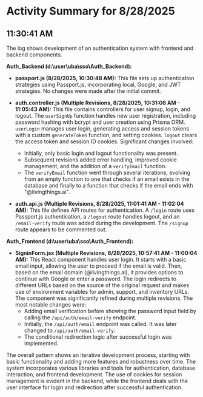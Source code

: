 # Activity Summary for 8/28/2025

## 11:30:41 AM
The log shows development of an authentication system with frontend and backend components.

**Auth_Backend (d:\user\uba\sso\Auth_Backend):**

* **passport.js (8/28/2025, 10:30:48 AM):** This file sets up authentication strategies using Passport.js, incorporating local, Google, and JWT strategies.  No changes were made after the initial commit.

* **auth.controller.js (Multiple Revisions, 8/28/2025, 10:31:08 AM - 11:05:43 AM):** This file contains controllers for user signup, login, and logout.  The `userSignUp` function handles new user registration, including password hashing with bcrypt and user creation using Prisma ORM. `userLogin` manages user login, generating access and session tokens with a custom `generateToken` function, and setting cookies.  `logout` clears the access token and session ID cookies.  Significant changes involved:
    * Initially, only basic login and logout functionality was present.
    * Subsequent revisions added error handling, improved cookie management, and the addition of a `verifyEmail` function.
    *  The `verifyEmail` function went through several iterations, evolving from an empty function to one that checks if an email exists in the database and finally to a function that checks if the email ends with "@livingthings.ai".

* **auth.api.js (Multiple Revisions, 8/28/2025, 11:01:41 AM - 11:02:04 AM):** This file defines API routes for authentication.  A `/login` route uses Passport.js authentication, a `/logout` route handles logout, and an `/email-verify` route was added during the development. The `/signup` route appears to be commented out.


**Auth_Frontend (d:\user\uba\sso\Auth_Frontend):**

* **SigninForm.jsx (Multiple Revisions, 8/28/2025, 10:57:41 AM - 11:00:04 AM):** This React component handles user login. It starts with a basic email input, allowing the user to proceed if the email is valid. Then, based on the email domain (@livingthings.ai), it provides options to continue with Google or enter a password. The login redirects to different URLs based on the source of the original request and makes use of environment variables for admin, support, and inventory URLs. The component was significantly refined during multiple revisions.  The most notable changes were:
    * Adding email verification before showing the password input field by calling the `/api/auth/email-verify` endpoint.
    * Initially, the  `/api/auth/email` endpoint was called. It was later changed to `/api/auth/email-verify`.
    *  The conditional redirection logic after successful login was implemented.

The overall pattern shows an iterative development process, starting with basic functionality and adding more features and robustness over time.  The system incorporates various libraries and tools for authentication, database interaction, and frontend development. The use of cookies for session management is evident in the backend, while the frontend deals with the user interface for login and redirection after successful authentication.
